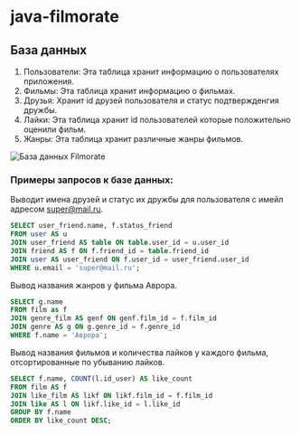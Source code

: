 # java-filmorate
## База данных
1. Пользователи: Эта таблица хранит информацию о пользователях приложения.
2. Фильмы: Эта таблица хранит информацию о фильмах. 
3. Друзья: Хранит id друзей пользователя и статус подтвержденгия дружбы.
4. Лайки: Эта таблица хранит id пользователей которые положительно оценили фильм.
5. Жанры: Эта таблица хранит различные жанры фильмов.

![База данных Filmorate](https://i.ibb.co/9s7bJXk/film.png)

### Примеры запросов к базе данных:

Выводит имена друзей и статус их дружбы для пользователя с имейл адресом super@mail.ru.
```SQL
SELECT user_friend.name, f.status_friend
FROM user AS u
JOIN user_friend AS table ON table.user_id = u.user_id
JOIN friend AS f ON f.friend_id = table.friend_id
JOIN user AS user_friend ON f.user_id = user_friend.user_id
WHERE u.email = 'super@mail.ru';
```
Вывод названия жанров у фильма Аврора.
```SQL
SELECT g.name
FROM film as f
JOIN genre_film AS genf ON genf.film_id = f.film_id
JOIN genre AS g ON g.genre_id = f.genre_id
WHERE f.name = 'Аврора';
```
Вывод названия фильмов и количества лайков у каждого фильма, отсортированные по убыванию лайков.
```SQL
SELECT f.name, COUNT(l.id_user) AS like_count
FROM film AS f
JOIN like_film AS likf ON likf.film_id = f.film_id
JOIN like AS l ON likf.like_id = l.like_id
GROUP BY f.name
ORDER BY like_count DESC;
```
